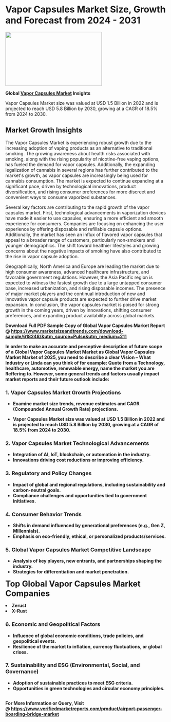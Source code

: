 <H1>Vapor Capsules Market Size, Growth and Forecast from 2024 - 2031</H1><img class="aligncenter size-medium wp-image-584254" src="https://thirdeyenews.in/wp-content/uploads/2024/09/Global-Market-Research-300x168.jpeg" alt="" width="300" height="168" /><p><strong>Global&nbsp;<a href="https://www.marketsizeandtrends.com/download-sample/618248/&amp;utm_source=Pulse&amp;utm_medium=211">Vapor Capsules Market</a> Insights</strong></p><p>Vapor Capsules Market size was valued at USD 1.5 Billion in 2022 and is projected to reach USD 5.8 Billion by 2030, growing at a CAGR of 18.5% from 2024 to 2030.</p><p><h2>Market Growth Insights</h2> <p>The Vapor Capsules Market is experiencing robust growth due to the increasing adoption of vaping products as an alternative to traditional smoking. The growing awareness about health risks associated with smoking, along with the rising popularity of nicotine-free vaping options, has fueled the demand for vapor capsules. Additionally, the expanding legalization of cannabis in several regions has further contributed to the market's growth, as vapor capsules are increasingly being used for cannabis consumption. The market is expected to continue expanding at a significant pace, driven by technological innovations, product diversification, and rising consumer preferences for more discreet and convenient ways to consume vaporized substances.</p> <p><strong></strong></p> <p>Several key factors are contributing to the rapid growth of the vapor capsules market. First, technological advancements in vaporization devices have made it easier to use capsules, ensuring a more efficient and smooth experience for consumers. Companies are focusing on enhancing the user experience by offering disposable and refillable capsule options. Additionally, the market has seen an influx of flavored vapor capsules that appeal to a broader range of customers, particularly non-smokers and younger demographics. The shift toward healthier lifestyles and growing concerns about the negative impacts of smoking have also contributed to the rise in vapor capsule adoption.</p> <p>Geographically, North America and Europe are leading the market due to high consumer awareness, advanced healthcare infrastructure, and favorable government regulations. However, the Asia Pacific region is expected to witness the fastest growth due to a large untapped consumer base, increased urbanization, and rising disposable incomes. The presence of major market players and the continual introduction of new and innovative vapor capsule products are expected to further drive market expansion. In conclusion, the vapor capsules market is poised for strong growth in the coming years, driven by innovations, shifting consumer preferences, and expanding product availability across global markets.</p> <p><strong></p><p><span class=""><strong>Download Full PDF Sample Copy of Global Vapor Capsules Market Report</strong> @ <a href="https://www.marketsizeandtrends.com/download-sample/618248/&amp;utm_source=Pulse&amp;utm_medium=211" target="_blank">https://www.marketsizeandtrends.com/download-sample/618248/&amp;utm_source=Pulse&amp;utm_medium=211</a></span></p><p>In order to make an accurate and perceptive description of future scope of a Global&nbsp;Vapor Capsules Market Market as Global&nbsp;Vapor Capsules Market Market of 2025, you need to describe a clear Vision &ndash; What Industry or Linda can you think of for example: Quote from a Technology, healthcare, automotive, renewable energy, name the market you are Reffering to. However, some general trends and factors usually impact market reports and their future outlook include:</p><h3>1.&nbsp;<strong>Vapor Capsules Market Growth Projections</strong></h3><ul><li>Examine market size trends, revenue estimates and CAGR (Compounded Annual Growth Rate) projections.</li><li><p>Vapor Capsules Market size was valued at USD 1.5 Billion in 2022 and is projected to reach USD 5.8 Billion by 2030, growing at a CAGR of 18.5% from 2024 to 2030.</p></li></ul><h3>2.&nbsp;<strong>Vapor Capsules Market Technological Advancements</strong></h3><ul><li>Integration of AI, IoT, blockchain, or automation in the industry.</li><li>Innovations driving cost reductions or improving efficiency.</li></ul><h3>3.&nbsp;<strong>Regulatory and Policy Changes</strong></h3><ul><li>Impact of global and regional regulations, including sustainability and carbon-neutral goals.</li><li>Compliance challenges and opportunities tied to government initiatives.</li></ul><h3>4.&nbsp;<strong>Consumer Behavior Trends</strong></h3><ul><li>Shifts in demand influenced by generational preferences (e.g., Gen Z, Millennials).</li><li>Emphasis on eco-friendly, ethical, or personalized products/services.</li></ul><h3>5.&nbsp;<strong>Global Vapor Capsules Market Competitive Landscape</strong></h3><ul><li>Analysis of key players, new entrants, and partnerships shaping the industry.</li><li>Strategies for differentiation and market penetration.</li></ul><p data-pm-slice="1 1 []"><span style="color: inherit; font-family: inherit; font-size: 25px;">Top Global Vapor Capsules Market Companies</span></p><div class="" data-test-id=""><p><li>Zerust</li><li> X-Rust</li></p></div><h3>6.&nbsp;<strong>Economic and Geopolitical Factors</strong></h3><ul><li>Influence of global economic conditions, trade policies, and geopolitical events.</li><li>Resilience of the market to inflation, currency fluctuations, or global crises.</li></ul><h3>7.&nbsp;<strong>Sustainability and ESG (Environmental, Social, and Governance)</strong></h3><ul><li>Adoption of sustainable practices to meet ESG criteria.</li><li>Opportunities in green technologies and circular economy principles.</li></ul><h2><strong style="font-size: 14px;">For More Information or Query, Visit @&nbsp;</strong><a style="background-color: #ffffff; font-size: 14px;" href="https://www.marketsizeandtrends.com/report/vapor-capsules-market/" target="_blank">https://www.verifiedmarketreports.com/product/airport-passenger-boarding-bridge-market</a></h2>
